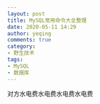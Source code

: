 ```yaml
---
layout: post
title: MySQL常用命令大全整理
date: 2020-05-11 14:29
author: yeqing
comments: true
category:
- 野生技术
tags:
- MySQL
- 数据库
---
```


对方水电费水电费水电费水电费